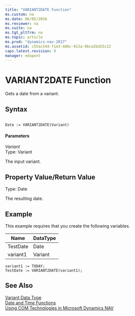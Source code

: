 ```yaml
---
title: "VARIANT2DATE Function"
ms.custom: na
ms.date: 06/05/2016
ms.reviewer: na
ms.suite: na
ms.tgt_pltfrm: na
ms.topic: article
ms.prod: "dynamics-nav-2017"
ms.assetid: c55ac544-71e3-4d6c-913a-0bce2bd25c22
caps.latest.revision: 9
manager: edupont
---
```

# VARIANT2DATE Function
Gets a date from a variant.  
  
## Syntax  
  
```  
  
Date := VARIANT2DATE(Variant)  
```  
  
#### Parameters  
 *Variant*  
 Type: Variant  
  
 The input variant.  
  
## Property Value/Return Value  
 Type: Date  
  
 The resulting date.  
  
## Example  
 This example requires that you create the following variables.  
  
|Name|DataType|  
|----------|--------------|  
|TestDate|Date|  
|variant1|Variant|  
  
```  
variant1 := TODAY;  
TestDate := VARIANT2DATE(variant1);  
```  
  
## See Also  
 [Variant Data Type](Variant-Data-Type.md)   
 [Date and Time Functions](Date-and-Time-Functions.md)   
 [Using COM Technologies in Microsoft Dynamics NAV](Using-COM-Technologies-in-Microsoft-Dynamics-NAV.md)
